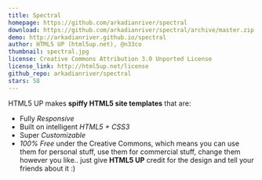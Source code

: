 ```yaml
---
title: Spectral
homepage: https://github.com/arkadianriver/spectral
download: https://github.com/arkadianriver/spectral/archive/master.zip
demo: http://arkadianriver.github.io/spectral
author: HTML5 UP (html5up.net), @n33co
thumbnail: spectral.jpg
license: Creative Commons Attribution 3.0 Unported License
license_link: http://html5up.net/license
github_repo: arkadianriver/spectral
stars: 58
---
```


HTML5 UP makes **spiffy HTML5 site templates** that are:
- Fully _Responsive_
- Built on intelligent _HTML5 + CSS3_
- Super _Customizable_
- _100% Free_ under the Creative Commons, which means you can
  use them for personal stuff, use them for commercial stuff,
  change them however you like.. just give **HTML5 UP** credit
  for the design and tell your friends about it :)
